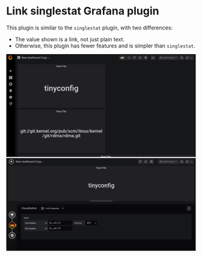 # Link singlestat Grafana plugin

This plugin is similar to the `singlestat` plugin, with two
differences:

* The value shown is a link, not just plain text.
* Otherwise, this plugin has fewer features and is simpler than `singlestat`.

![Example usage (the plugin below is singlestat)](screenshots/link-singlestat-usage.png)
![Configuration panel](screenshots/link-singlestat-config.png)
